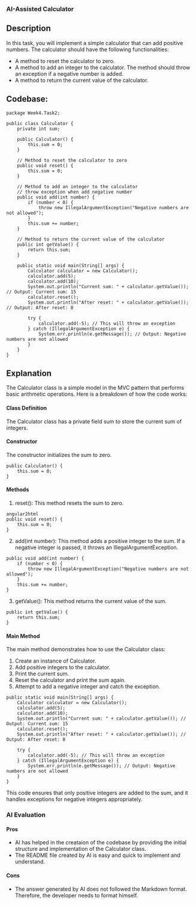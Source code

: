 ### AI-Assisted Calculator
## Description
In this task, you will implement a simple calculator that can add positive numbers. The calculator should have the following functionalities:
- A method to reset the calculator to zero.
- A method to add an integer to the calculator. The method should throw an exception if a negative number is added.
- A method to return the current value of the calculator.

## Codebase:

```
package Week4.Task2;

public class Calculator {
    private int sum;

    public Calculator() {
        this.sum = 0;
    }

    // Method to reset the calculator to zero
    public void reset() {
        this.sum = 0;
    }

    // Method to add an integer to the calculator
    // throw exception when add negative number
    public void add(int number) {
        if (number < 0) {
            throw new IllegalArgumentException("Negative numbers are not allowed");
        }
        this.sum += number;
    }

    // Method to return the current value of the calculator
    public int getValue() {
        return this.sum;
    }

    public static void main(String[] args) {
        Calculator calculator = new Calculator();
        calculator.add(5);
        calculator.add(10);
        System.out.println("Current sum: " + calculator.getValue()); // Output: Current sum: 15
        calculator.reset();
        System.out.println("After reset: " + calculator.getValue()); // Output: After reset: 0

        try {
            calculator.add(-5); // This will throw an exception
        } catch (IllegalArgumentException e) {
            System.err.println(e.getMessage()); // Output: Negative numbers are not allowed
        }
    }
} 
```
## Explanation
The Calculator class is a simple model in the MVC pattern that performs basic arithmetic operations. Here is a breakdown of how the code works:  
#### Class Definition
The Calculator class has a private field sum to store the current sum of integers.  
#### Constructor
The constructor initializes the sum to zero.
```
public Calculator() {
    this.sum = 0;
}
```
#### Methods
1. reset(): This method resets the sum to zero.
```
angular2html
public void reset() {
    this.sum = 0;
}
```
2. add(int number): This method adds a positive integer to the sum. If a negative integer is passed, it throws an IllegalArgumentException.
```
public void add(int number) {
    if (number < 0) {
        throw new IllegalArgumentException("Negative numbers are not allowed");
    }
    this.sum += number;
}
```
3. getValue(): This method returns the current value of the sum.
```
public int getValue() {
    return this.sum;
}

```
#### Main Method
The main method demonstrates how to use the Calculator class:
1. Create an instance of Calculator.
2. Add positive integers to the calculator.
3. Print the current sum.
4. Reset the calculator and print the sum again.
5. Attempt to add a negative integer and catch the exception.
```
public static void main(String[] args) {
    Calculator calculator = new Calculator();
    calculator.add(5);
    calculator.add(10);
    System.out.println("Current sum: " + calculator.getValue()); // Output: Current sum: 15
    calculator.reset();
    System.out.println("After reset: " + calculator.getValue()); // Output: After reset: 0

    try {
        calculator.add(-5); // This will throw an exception
    } catch (IllegalArgumentException e) {
        System.err.println(e.getMessage()); // Output: Negative numbers are not allowed
    }
}
```
This code ensures that only positive integers are added to the sum, and it handles exceptions for negative integers appropriately.

### AI Evaluation
#### Pros
- AI has helped in the creataion of the codebase by providing the initial structure and implementation of the Calculator class.
- The README file created by AI is easy and quick to implement and understand.
#### Cons
- The answer generated by AI does not followed the Markdown format. Therefore, the developer needs to format himself.
